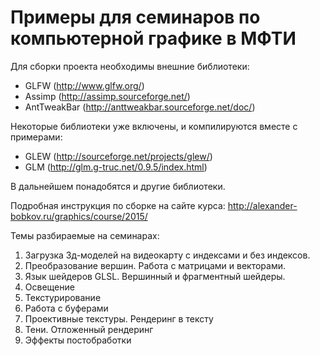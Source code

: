 Примеры для семинаров по компьютерной графике в МФТИ
====================================================

Для сборки проекта необходимы внешние библиотеки:

* GLFW (<http://www.glfw.org/>)
* Assimp (<http://assimp.sourceforge.net/>)
* AntTweakBar (<http://anttweakbar.sourceforge.net/doc/>)

Некоторые библиотеки уже включены, и компилируются вместе с примерами:

* GLEW (<http://sourceforge.net/projects/glew/>)
* GLM (<http://glm.g-truc.net/0.9.5/index.html>)

В дальнейшем понадобятся и другие библиотеки.

Подробная инструкция по сборке на сайте курса: <http://alexander-bobkov.ru/graphics/course/2015/>

Темы разбираемые на семинарах:

1. Загрузка 3д-моделей на видеокарту с индексами и без индексов.
2. Преобразование вершин. Работа с матрицами и векторами.
3. Язык шейдеров GLSL. Вершинный и фрагментный шейдеры.
4. Освещение
5. Текстурирование
6. Работа с буферами
7. Проективные текстуры. Рендеринг в тексту
8. Тени. Отложенный рендеринг
9. Эффекты постобработки